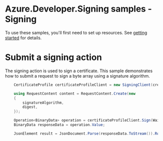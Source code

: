 # Azure.Developer.Signing samples - Signing

To use these samples, you'll first need to set up resources. See [getting started](https://github.com/Azure/azure-sdk-for-net/blob/main/sdk/trustedsigning/Azure.Developer.Signing/README.md#getting-started) for details.

# Submit a signing action

The signing action is used to sign a certificate. This sample demonstrates how to submit a request to sign a byte array using a signature algorithm.

```C# Snippet:Azure_Developer_Signing_SigningBytes
    CertificateProfile certificateProfileClient = new SigningClient(credential).GetCertificateProfileClient(region);

    using RequestContent content = RequestContent.Create(new
    {
        signatureAlgorithm,
        digest,
    });

    Operation<BinaryData> operation = certificateProfileClient.Sign(WaitUntil.Completed, accountName, profileName, content);
    BinaryData responseData = operation.Value;

    JsonElement result = JsonDocument.Parse(responseData.ToStream()).RootElement;
```
